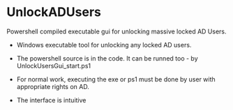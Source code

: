 # UnlockADUsers
Powershell compiled executable gui for  unlocking massive locked AD Users.

- Windows executable tool for unlocking any locked AD users.

- The powershell source is in the code. It can be runned too - by UnlockUsersGui_start.ps1

- For normal work, executing the exe or ps1 must be done by user with appropriate rights on AD.

- The interface is intuitive
